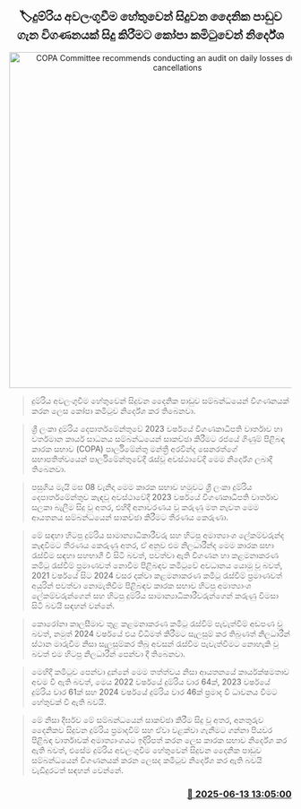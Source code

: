 <p align='center'><b><h2 align='center' title='COPA Committee recommends conducting an audit on daily losses due to train cancellations'>🏷දුම්රිය අවලංගුවීම හේතුවෙන් සිදුවන දෛනික පාඩුව ගැන විගණනයක් සිදු කිරීමට කෝපා කමිටුවෙන් නිර්දේශ</h2></b></p>
<p align='center'><img src='https://helakuru.sgp1.cdn.digitaloceanspaces.com/esana/images/lib/cope-traion-uio.jpg' width='600' alt='COPA Committee recommends conducting an audit on daily losses due to train cancellations'></p>

> දුම්රිය අවලංගුවීම හේතුවෙන් සිදුවන දෛනික පාඩුව සම්බන්ධයෙන් විගණනයක් කරන ලෙස කෝපා කමිටුව නිර්දේශ කර තිබෙනවා.

> ශ්‍රී ලංකා දුම්රිය දෙපාර්තමේන්තුවේ 2023 වර්ෂයේ විගණකාධිපති වාර්තාව හා වර්තමාන කාර්ය සාධනය සම්බන්ධයෙන් සාකච්ඡා කිරීමට රජයේ ගිණුම් පිළිබඳ කාරක සභාව (COPA) පාර්ලිමේන්තු මන්ත්‍රී අරවින්ද සෙනරත්ගේ සභාපතිත්වයෙන් පාර්ලිමේන්තුවේදී රැස්වූ අවස්ථාවේදී මෙම නිර්දේශ ලබාදී තිබෙනවා.

> පසුගිය මැයි මස 08 වැනිදා මෙම කාරක සභාව හමුවට ශ්‍රී ලංකා දුම්රිය දෙපාර්තමේන්තුව කැඳවූ අවස්ථාවේදී 2023 වර්ෂයේ විගණකාධිපති වාර්තාව සලකා බැලීම සිදු වූ අතර, එහිදී අනාවරණය වූ කරුණු මත නැවත මෙම ආයතනය සම්බන්ධයෙන් සාකච්ඡා කිරීමට තීරණය කෙරුණා.

> මේ සඳහා හිටපු දුම්රිය සාමාන්‍යාධිකාරීවරු සහ හිටපු අමාත්‍යාංශ ලේකම්වරුන්ද කැඳවීමට තීරණය කෙරුණු අතර, ඒ අනුව එම නිලධාරීන්ද මෙම කාරක සභා රැස්වීම සඳහා සහභාගී වී සිටි බවත්, පවත්වා ඇති විගණන හා කළමනාකරණ කමිටු රැස්වීම් ප්‍රමාණවත් නොවීම පිළිබඳව කමිටුවේ අවධානය යොමු වූ බවත්, 2021 වර්ෂයේ සිට 2024 වසර දක්වා කළමනාකරණ කමිටු රැස්වීම් ප්‍රමාණවත් අයුරින් පවත්වා නොමැතිවීම පිළිබඳව කාරක සභාව හිටපු අමාත්‍යාංශ ලේකම්වරුන්ගෙන් සහ හිටපු දුම්රිය සාමාන්‍යාධිකාරීවරුන්ගෙන් කරුණු විමසා සිටි බවයි සඳහන් වන්නේ.

> කොරෝනා කාලසීමාව තුළ කළමනාකරණ කමිටු රැස්වීම් පැවැත්වීම් අඩපණ වූ බවත්, නමුත් 2024 වර්ෂයේ එය විධිමත් කිරීමට සැලසුම් කර තිබුණත් නිලධාරීන් ස්ථාන මාරුවීම නිසා සැලසුම්කර තිබූ අවසන් රැස්වීම පැවැත්වීමට නොහැකි වූ බවත් එම හිටපු නිලධාරීන් පෙන්වා දී තිබෙනවා.

> මෙහිදී කමිටුව පෙන්වා දුන්නේ මෙම තත්ත්වය නිසා ආයතනයේ කාර්යක්ෂමතාව අවම වී ඇති බවත්, මෙය 2022 වර්ෂයේ දුම්රිය වාර 64ක්, 2023 වර්ෂයේ දුම්රිය වාර 61ක් සහ 2024 වර්ෂයේ දුම්රිය වාර 46ක් ප්‍රමාද වී ධාවනය වීමට හේතුවක් වී ඇති බවයි. 

> මේ නිසා දීර්ඝව මේ සම්බන්ධයෙන් සාකච්ඡා කිරීම සිදු වූ අතර, අනතුරුව දෛනිකව සිදුවන දුම්රිය ප්‍රමාදවීම් සහ ඒවා වළක්වා ගැනීමට ගන්නා පියවර පිළිබඳ වාර්තාවක් අමාත්‍යාංශයට ඉදිරිපත් කරන ලෙස කාරක සභාව නිර්දේශ කර ඇති බවත්, එසේම දුම්රිය අවලංගුවීම හේතුවෙන් සිදුවන දෛනික පාඩුව සම්බන්ධයෙන් විගණනයක් කරන ලෙසද කමිටුව නිර්දේශ කර ඇති බවයි වැඩිදුරටත් සඳහන් වෙන්නේ.



<h3 align='right'><a href='https://www.helakuru.lk/esana/p/110971/'>📅 2025-06-13 13:05:00</a></h3>

